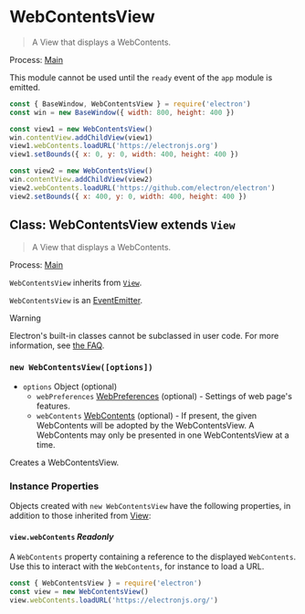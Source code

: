 # WebContentsView

> A View that displays a WebContents.

Process: [Main](../glossary.md#main-process)

This module cannot be used until the `ready` event of the `app`
module is emitted.

```js
const { BaseWindow, WebContentsView } = require('electron')
const win = new BaseWindow({ width: 800, height: 400 })

const view1 = new WebContentsView()
win.contentView.addChildView(view1)
view1.webContents.loadURL('https://electronjs.org')
view1.setBounds({ x: 0, y: 0, width: 400, height: 400 })

const view2 = new WebContentsView()
win.contentView.addChildView(view2)
view2.webContents.loadURL('https://github.com/electron/electron')
view2.setBounds({ x: 400, y: 0, width: 400, height: 400 })
```

## Class: WebContentsView extends `View`

> A View that displays a WebContents.

Process: [Main](../glossary.md#main-process)

`WebContentsView` inherits from [`View`](view.md).

`WebContentsView` is an [EventEmitter][event-emitter].

> [!WARNING]
> Electron's built-in classes cannot be subclassed in user code.
> For more information, see [the FAQ](../faq.md#class-inheritance-does-not-work-with-electron-built-in-modules).

### `new WebContentsView([options])`

* `options` Object (optional)
  * `webPreferences` [WebPreferences](structures/web-preferences.md) (optional) - Settings of web page's features.
  * `webContents` [WebContents](web-contents.md) (optional) - If present, the given WebContents will be adopted by the WebContentsView. A WebContents may only be presented in one WebContentsView at a time.

Creates a WebContentsView.

### Instance Properties

Objects created with `new WebContentsView` have the following properties, in
addition to those inherited from [View](view.md):

#### `view.webContents` _Readonly_

A `WebContents` property containing a reference to the displayed `WebContents`.
Use this to interact with the `WebContents`, for instance to load a URL.

```js
const { WebContentsView } = require('electron')
const view = new WebContentsView()
view.webContents.loadURL('https://electronjs.org/')
```

[event-emitter]: https://nodejs.org/api/events.html#events_class_eventemitter
